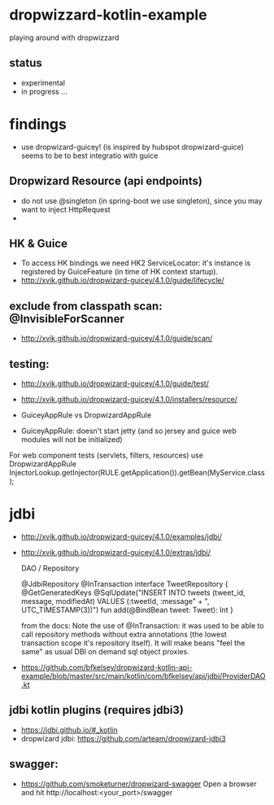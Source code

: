 # dropwizzard-kotlin-example
playing around with dropwizzard

## status
- experimental
- in progress ...

# findings

- use dropwizard-guicey! (is inspired by hubspot dropwizard-guice) seems to be to best integratio with guice

## Dropwizard Resource (api endpoints)

- do not use @singleton (in spring-boot we use singleton), since you may want to inject HttpRequest
- 

## HK & Guice
- To access HK bindings we need HK2 ServiceLocator: it's instance is registered by GuiceFeature (in time of HK context startup).
- http://xvik.github.io/dropwizard-guicey/4.1.0/guide/lifecycle/

## exclude from classpath scan: @InvisibleForScanner
- http://xvik.github.io/dropwizard-guicey/4.1.0/guide/scan/

## testing:
- http://xvik.github.io/dropwizard-guicey/4.1.0/guide/test/
- http://xvik.github.io/dropwizard-guicey/4.1.0/installers/resource/

- GuiceyAppRule vs DropwizardAppRule
- GuiceyAppRule: doesn't start jetty (and so jersey and guice web modules will not be initialized)

For web component tests (servlets, filters, resources) use DropwizardAppRule
InjectorLookup.getInjector(RULE.getApplication()).getBean(MyService.class);

# jdbi 
- http://xvik.github.io/dropwizard-guicey/4.1.0/examples/jdbi/
- http://xvik.github.io/dropwizard-guicey/4.1.0/extras/jdbi/

    DAO / Repository

    @JdbiRepository
    @InTransaction
    interface TweetRepository {
        @GetGeneratedKeys
        @SqlUpdate("INSERT INTO tweets (tweet_id, message, modifiedAt) VALUES (:tweetId, :message" +
                ", UTC_TIMESTAMP(3))")
        fun add(@BindBean tweet: Tweet): Int
    }

    from the docs: Note the use of @InTransaction: it was used to be able to call repository methods without extra annotations (the lowest transaction scope it's repository itself). It will make beans "feel the same" as usual DBI on demand sql object proxies.

- https://github.com/bfkelsey/dropwizard-kotlin-api-example/blob/master/src/main/kotlin/com/bfkelsey/api/jdbi/ProviderDAO.kt

## jdbi kotlin plugins (requires jdbi3)
- https://jdbi.github.io/#_kotlin
- dropwizard jdbi: https://github.com/arteam/dropwizard-jdbi3


## swagger:

- https://github.com/smoketurner/dropwizard-swagger
Open a browser and hit http://localhost:<your_port>/swagger
